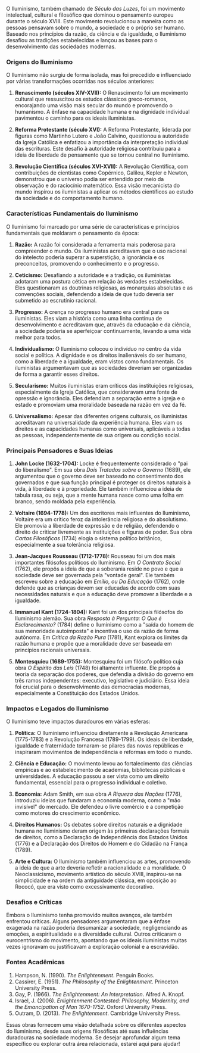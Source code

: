 O Iluminismo, também chamado de *Século das Luzes*, foi um movimento intelectual, cultural e filosófico que dominou o pensamento europeu durante o século XVIII. Este movimento revolucionou a maneira como as pessoas pensavam sobre o mundo, a sociedade e o próprio ser humano. Baseado nos princípios da razão, da ciência e da igualdade, o Iluminismo desafiou as tradições estabelecidas e lançou as bases para o desenvolvimento das sociedades modernas.

### Origens do Iluminismo
O Iluminismo não surgiu de forma isolada, mas foi precedido e influenciado por várias transformações ocorridas nos séculos anteriores:

1. **Renascimento (séculos XIV-XVII):** O Renascimento foi um movimento cultural que ressuscitou os estudos clássicos greco-romanos, encorajando uma visão mais secular do mundo e promovendo o humanismo. A ênfase na capacidade humana e na dignidade individual pavimentou o caminho para os ideais iluministas.

2. **Reforma Protestante (século XVI):** A Reforma Protestante, liderada por figuras como Martinho Lutero e João Calvino, questionou a autoridade da Igreja Católica e enfatizou a importância da interpretação individual das escrituras. Este desafio à autoridade religiosa contribuiu para a ideia de liberdade de pensamento que se tornou central no Iluminismo.

3. **Revolução Científica (séculos XVI-XVII):** A Revolução Científica, com contribuições de cientistas como Copérnico, Galileu, Kepler e Newton, demonstrou que o universo podia ser entendido por meio da observação e do raciocínio matemático. Essa visão mecanicista do mundo inspirou os iluministas a aplicar os métodos científicos ao estudo da sociedade e do comportamento humano.

### Características Fundamentais do Iluminismo
O Iluminismo foi marcado por uma série de características e princípios fundamentais que moldaram o pensamento da época:

1. **Razão:** A razão foi considerada a ferramenta mais poderosa para compreender o mundo. Os iluministas acreditavam que o uso racional do intelecto poderia superar a superstição, a ignorância e os preconceitos, promovendo o conhecimento e o progresso.

2. **Ceticismo:** Desafiando a autoridade e a tradição, os iluministas adotaram uma postura cética em relação às verdades estabelecidas. Eles questionaram as doutrinas religiosas, as monarquias absolutas e as convenções sociais, defendendo a ideia de que tudo deveria ser submetido ao escrutínio racional.

3. **Progresso:** A crença no progresso humano era central para os iluministas. Eles viam a história como uma linha contínua de desenvolvimento e acreditavam que, através da educação e da ciência, a sociedade poderia se aperfeiçoar continuamente, levando a uma vida melhor para todos.

4. **Individualismo:** O Iluminismo colocou o indivíduo no centro da vida social e política. A dignidade e os direitos inalienáveis do ser humano, como a liberdade e a igualdade, eram vistos como fundamentais. Os iluministas argumentavam que as sociedades deveriam ser organizadas de forma a garantir esses direitos.

5. **Secularismo:** Muitos iluministas eram críticos das instituições religiosas, especialmente da Igreja Católica, que consideravam uma fonte de opressão e ignorância. Eles defendiam a separação entre a igreja e o estado e promoviam uma moralidade baseada na razão em vez da fé.

6. **Universalismo:** Apesar das diferentes origens culturais, os iluministas acreditavam na universalidade da experiência humana. Eles viam os direitos e as capacidades humanas como universais, aplicáveis a todas as pessoas, independentemente de sua origem ou condição social.

### Principais Pensadores e Suas Ideias

1. **John Locke (1632-1704):** Locke é frequentemente considerado o "pai do liberalismo". Em sua obra *Dois Tratados sobre o Governo* (1689), ele argumentou que o governo deve ser baseado no consentimento dos governados e que sua função principal é proteger os direitos naturais à vida, à liberdade e à propriedade. Ele também influenciou a ideia de tabula rasa, ou seja, que a mente humana nasce como uma folha em branco, sendo moldada pela experiência.

2. **Voltaire (1694-1778):** Um dos escritores mais influentes do Iluminismo, Voltaire era um crítico feroz da intolerância religiosa e do absolutismo. Ele promovia a liberdade de expressão e de religião, defendendo o direito de criticar livremente as instituições e figuras de poder. Sua obra *Cartas Filosóficas* (1734) elogia o sistema político britânico, especialmente a sua tolerância religiosa.

3. **Jean-Jacques Rousseau (1712-1778):** Rousseau foi um dos mais importantes filósofos políticos do Iluminismo. Em *O Contrato Social* (1762), ele propôs a ideia de que a soberania reside no povo e que a sociedade deve ser governada pela "vontade geral". Ele também escreveu sobre a educação em *Emílio, ou Da Educação* (1762), onde defende que as crianças devem ser educadas de acordo com suas necessidades naturais e que a educação deve promover a liberdade e a igualdade.

4. **Immanuel Kant (1724-1804):** Kant foi um dos principais filósofos do Iluminismo alemão. Sua obra *Resposta à Pergunta: O Que é Esclarecimento?* (1784) define o Iluminismo como a "saída do homem de sua menoridade autoimposta" e incentiva o uso da razão de forma autônoma. Em *Crítica da Razão Pura* (1781), Kant explora os limites da razão humana e propõe que a moralidade deve ser baseada em princípios racionais universais.

5. **Montesquieu (1689-1755):** Montesquieu foi um filósofo político cuja obra *O Espírito das Leis* (1748) foi altamente influente. Ele propôs a teoria da separação dos poderes, que defendia a divisão do governo em três ramos independentes: executivo, legislativo e judiciário. Essa ideia foi crucial para o desenvolvimento das democracias modernas, especialmente a Constituição dos Estados Unidos.

### Impactos e Legados do Iluminismo

O Iluminismo teve impactos duradouros em várias esferas:

1. **Política:** O Iluminismo influenciou diretamente a Revolução Americana (1775-1783) e a Revolução Francesa (1789-1799). Os ideais de liberdade, igualdade e fraternidade tornaram-se pilares das novas repúblicas e inspiraram movimentos de independência e reformas em todo o mundo.

2. **Ciência e Educação:** O movimento levou ao fortalecimento das ciências empíricas e ao estabelecimento de academias, bibliotecas públicas e universidades. A educação passou a ser vista como um direito fundamental, essencial para o progresso individual e coletivo.

3. **Economia:** Adam Smith, em sua obra *A Riqueza das Nações* (1776), introduziu ideias que fundaram a economia moderna, como a "mão invisível" do mercado. Ele defendeu o livre comércio e a competição como motores do crescimento econômico.

4. **Direitos Humanos:** Os debates sobre direitos naturais e a dignidade humana no Iluminismo deram origem às primeiras declarações formais de direitos, como a Declaração de Independência dos Estados Unidos (1776) e a Declaração dos Direitos do Homem e do Cidadão na França (1789).

5. **Arte e Cultura:** O Iluminismo também influenciou as artes, promovendo a ideia de que a arte deveria refletir a racionalidade e a moralidade. O Neoclassicismo, movimento artístico do século XVIII, inspirou-se na simplicidade e na ordem da antiguidade clássica, em oposição ao Rococó, que era visto como excessivamente decorativo.

### Desafios e Críticas

Embora o Iluminismo tenha promovido muitos avanços, ele também enfrentou críticas. Alguns pensadores argumentaram que a ênfase exagerada na razão poderia desumanizar a sociedade, negligenciando as emoções, a espiritualidade e a diversidade cultural. Outros criticaram o eurocentrismo do movimento, apontando que os ideais iluministas muitas vezes ignoravam ou justificavam a exploração colonial e a escravidão.

### Fontes Acadêmicas

1. Hampson, N. (1990). *The Enlightenment*. Penguin Books.
2. Cassirer, E. (1951). *The Philosophy of the Enlightenment*. Princeton University Press.
3. Gay, P. (1966). *The Enlightenment: An Interpretation*. Alfred A. Knopf.
4. Israel, J. (2006). *Enlightenment Contested: Philosophy, Modernity, and the Emancipation of Man 1670-1752*. Oxford University Press.
5. Outram, D. (2013). *The Enlightenment*. Cambridge University Press.

Essas obras fornecem uma visão detalhada sobre os diferentes aspectos do Iluminismo, desde suas origens filosóficas até suas influências duradouras na sociedade moderna. Se desejar aprofundar algum tema específico ou explorar outra área relacionada, estarei aqui para ajudar!